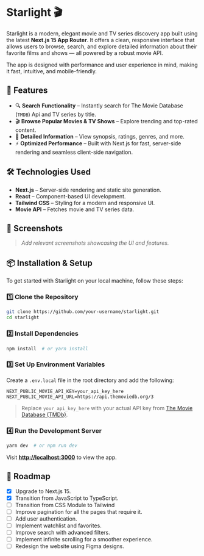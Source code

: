 # Starlight 🎬
Starlight is a modern, elegant movie and TV series discovery app built using the latest **Next.js 15 App Router**. 
It offers a clean, responsive interface that allows users to browse, search, and explore detailed information about their favorite films and shows — all powered by a robust movie API.

The app is designed with performance and user experience in mind, making it fast, intuitive, and mobile-friendly.


## 🚀 Features
- 🔍 **Search Functionality** – Instantly search for The Movie Database (`TMDB`) Api and TV series by title.
- 🎬 **Browse Popular Movies & TV Shows** – Explore trending and top-rated content.
- 📄 **Detailed Information** – View synopsis, ratings, genres, and more.
- ⚡ **Optimized Performance** – Built with Next.js for fast, server-side rendering and seamless client-side navigation.
  <!-- - 🌙 **Dark/Light Mode** – Enjoy a visually appealing interface with theme toggling. -->
  <!-- - 🔗 **Direct Links to Trailers** – Watch trailers directly from the app. -->

## 🛠️ Technologies Used

- **Next.js** – Server-side rendering and static site generation.
- **React** – Component-based UI development.
- **Tailwind CSS** – Styling for a modern and responsive UI.
- **Movie API** – Fetches movie and TV series data.

## 📸 Screenshots

> _Add relevant screenshots showcasing the UI and features._

## 📦 Installation & Setup

To get started with Starlight on your local machine, follow these steps:

### 1️⃣ Clone the Repository

```bash
git clone https://github.com/your-username/starlight.git
cd starlight
```

### 2️⃣ Install Dependencies

```bash
npm install  # or yarn install
```

### 3️⃣ Set Up Environment Variables

Create a `.env.local` file in the root directory and add the following:

```env
NEXT_PUBLIC_MOVIE_API_KEY=your_api_key_here
NEXT_PUBLIC_MOVIE_API_URL=https://api.themoviedb.org/3
```

> Replace `your_api_key_here` with your actual API key from [The Movie Database (TMDb)](https://www.themoviedb.org/).

### 4️⃣ Run the Development Server

```bash
yarn dev  # or npm run dev
```

Visit **[http://localhost:3000](http://localhost:3000)** to view the app.

## 📌 Roadmap

- [x] Upgrade to Next.js 15.
- [x] Transition from JavaScript to TypeScript.
- [ ] Transition from CSS Module to Tailwind
- [ ] Improve pagination for all the pages that require it.
- [ ] Add user authentication.
- [ ] Implement watchlist and favorites.
- [ ] Improve search with advanced filters.
- [ ] Implement infinite scrolling for a smoother experience.
- [ ] Redesign the website using Figma designs.
